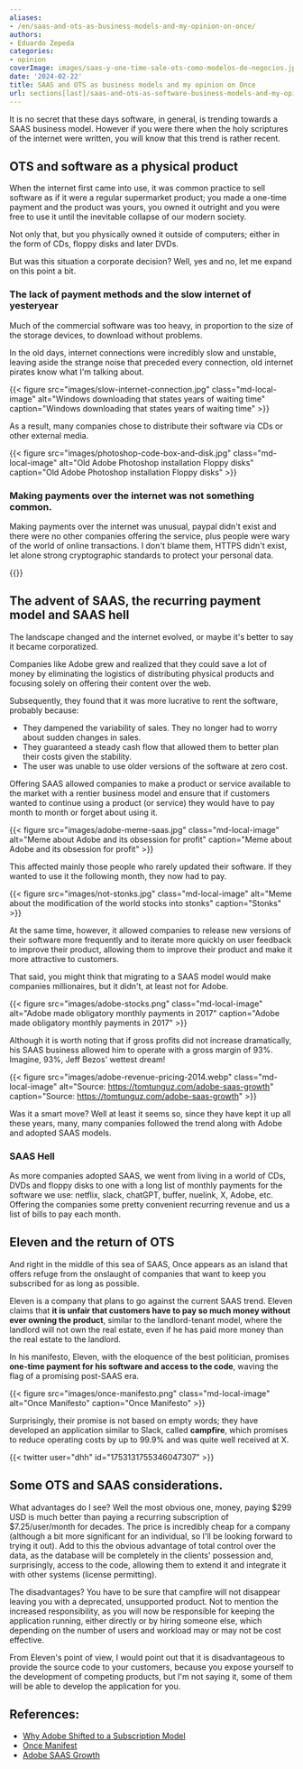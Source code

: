 ```yaml
---
aliases:
- /en/saas-and-ots-as-business-models-and-my-opinion-on-once/
authors:
- Eduardo Zepeda
categories:
- opinion
coverImage: images/saas-y-one-time-sale-ots-como-modelos-de-negocios.jpg
date: '2024-02-22'
title: SAAS and OTS as business models and my opinion on Once
url: sections[last]/saas-and-ots-as-software-business-models-and-my-opinion-on-once
---
```


It is no secret that these days software, in general, is trending towards a SAAS business model. However if you were there when the holy scriptures of the internet were written, you will know that this trend is rather recent.

## OTS and software as a physical product

When the internet first came into use, it was common practice to sell software as if it were a regular supermarket product; you made a one-time payment and the product was yours, you owned it outright and you were free to use it until the inevitable collapse of our modern society. 

Not only that, but you physically owned it outside of computers; either in the form of CDs, floppy disks and later DVDs.

But was this situation a corporate decision? Well, yes and no, let me expand on this point a bit.

### The lack of payment methods and the slow internet of yesteryear

Much of the commercial software was too heavy, in proportion to the size of the storage devices, to download without problems. 

In the old days, internet connections were incredibly slow and unstable, leaving aside the strange noise that preceded every connection, old internet pirates know what I'm talking about.

{{< figure src="images/slow-internet-connection.jpg" class="md-local-image" alt="Windows downloading that states years of waiting time" caption="Windows downloading that states years of waiting time" >}}

As a result, many companies chose to distribute their software via CDs or other external media.

{{< figure src="images/photoshop-code-box-and-disk.jpg" class="md-local-image" alt="Old Adobe Photoshop installation Floppy disks" caption="Old Adobe Photoshop installation Floppy disks" >}}

### Making payments over the internet was not something common.

Making payments over the internet was unusual, paypal didn't exist and there were no other companies offering the service, plus people were wary of the world of online transactions. I don't blame them, HTTPS didn't exist, let alone strong cryptographic standards to protect your personal data.

{{<ad>}}

## The advent of SAAS, the recurring payment model and SAAS hell

The landscape changed and the internet evolved, or maybe it's better to say it became corporatized. 

Companies like Adobe grew and realized that they could save a lot of money by eliminating the logistics of distributing physical products and focusing solely on offering their content over the web.

Subsequently, they found that it was more lucrative to rent the software, probably because:

- They dampened the variability of sales. They no longer had to worry about sudden changes in sales.
- They guaranteed a steady cash flow that allowed them to better plan their costs given the stability.
- The user was unable to use older versions of the software at zero cost.

Offering SAAS allowed companies to make a product or service available to the market with a rentier business model and ensure that if customers wanted to continue using a product (or service) they would have to pay month to month or forget about using it.

{{< figure src="images/adobe-meme-saas.jpg" class="md-local-image" alt="Meme about Adobe and its obsession for profit" caption="Meme about Adobe and its obsession for profit" >}}

This affected mainly those people who rarely updated their software. If they wanted to use it the following month, they now had to pay.

{{< figure src="images/not-stonks.jpg" class="md-local-image" alt="Meme about the modification of the world stocks into stonks" caption="Stonks" >}}

At the same time, however, it allowed companies to release new versions of their software more frequently and to iterate more quickly on user feedback to improve their product, allowing them to improve their product and make it more attractive to customers.

That said, you might think that migrating to a SAAS model would make companies millionaires, but it didn't, at least not for Adobe.

{{< figure src="images/adobe-stocks.png" class="md-local-image" alt="Adobe made obligatory monthly payments in 2017" caption="Adobe made obligatory monthly payments in 2017" >}}

Although it is worth noting that if gross profits did not increase dramatically, his SAAS business allowed him to operate with a gross margin of 93%. Imagine, 93%, Jeff Bezos' wettest dream!

{{< figure src="images/adobe-revenue-pricing-2014.webp" class="md-local-image" alt="Source: https://tomtunguz.com/adobe-saas-growth" caption="Source: https://tomtunguz.com/adobe-saas-growth" >}}

Was it a smart move? Well at least it seems so, since they have kept it up all these years, many, many companies followed the trend along with Adobe and adopted SAAS models.

### SAAS Hell

As more companies adopted SAAS, we went from living in a world of CDs, DVDs and floppy disks to one with a long list of monthly payments for the software we use: netflix, slack, chatGPT, buffer, nuelink, X, Adobe, etc. Offering the companies some pretty convenient recurring revenue and us a list of bills to pay each month.

## Eleven and the return of OTS

And right in the middle of this sea of SAAS, Once appears as an island that offers refuge from the onslaught of companies that want to keep you subscribed for as long as possible.

Eleven is a company that plans to go against the current SAAS trend. Eleven claims that **it is unfair that customers have to pay so much money without ever owning the product**, similar to the landlord-tenant model, where the landlord will not own the real estate, even if he has paid more money than the real estate to the landlord. 

In his manifesto, Eleven, with the eloquence of the best politician, promises **one-time payment for his software and access to the code**, waving the flag of a promising post-SAAS era.

{{< figure src="images/once-manifesto.png" class="md-local-image" alt="Once Manifesto" caption="Once Manifesto" >}}

Surprisingly, their promise is not based on empty words; they have developed an application similar to Slack, called **campfire**, which promises to reduce operating costs by up to 99.9% and was quite well received at X.

{{< twitter user="dhh" id="1753131755346047307" >}}

## Some OTS and SAAS considerations.

What advantages do I see? Well the most obvious one, money, paying $299 USD is much better than paying a recurring subscription of $7.25/user/month for decades. The price is incredibly cheap for a company (although a bit more significant for an individual, so I'll be looking forward to trying it out). Add to this the obvious advantage of total control over the data, as the database will be completely in the clients' possession and, surprisingly, access to the code, allowing them to extend it and integrate it with other systems (license permitting).

The disadvantages? You have to be sure that campfire will not disappear leaving you with a deprecated, unsupported product. Not to mention the increased responsibility, as you will now be responsible for keeping the application running, either directly or by hiring someone else, which depending on the number of users and workload may or may not be cost effective. 

From Eleven's point of view, I would point out that it is disadvantageous to provide the source code to your customers, because you expose yourself to the development of competing products, but I'm not saying it, some of them will be able to develop the application for you.

## References:

- [Why Adobe Shifted to a Subscription Model](https://www.linkedin.com/pulse/why-adobe-shifted-subscription-model-travis-hardman)
- [Once Manifest](https://once.com/) 
- [Adobe SAAS Growth](https://tomtunguz.com/adobe-saas-growth)